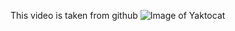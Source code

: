 This video is taken from github
![Image of Yaktocat](https://octodex.github.com/images/yaktocat.png)
